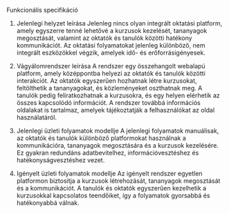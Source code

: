 Funkcionális specifikáció
1. Jelenlegi helyzet leírása
Jelenleg nincs olyan integrált oktatási platform, amely egyszerre tenné lehetővé a kurzusok kezelését, tananyagok megosztását, valamint az oktatók és tanulók közötti hatékony kommunikációt. Az oktatási folyamatokat jelenleg különböző, nem integrált eszközökkel végzik, amelyek idő- és erőforrásigényesek.
2. Vágyálomrendszer leírása
A rendszer egy összehangolt webalapú platform, amely középpontba helyezi az oktatók és tanulók közötti interakciót. Az oktatók egyszerűen hozhatnak létre kurzusokat, feltölthetik a tananyagokat, és közleményeket oszthatnak meg. A tanulók pedig feliratkozhatnak a kurzusokra, és egy helyen elérhetik az összes kapcsolódó információt. A rendszer továbbá információs oldalakat is tartalmaz, amelyek tájékoztatják a felhasználókat az oldal használatáról.

3. Jelenlegi üzleti folyamatok modellje
A jelenlegi folyamatok manuálisak, az oktatók és tanulók különböző platformokat használnak a kommunikációra, tananyagok megosztására és a kurzusok kezelésére. Ez gyakran redundáns adatbevitelhez, információvesztéshez és hatékonyságvesztéshez vezet.
4. Igényelt üzleti folyamatok modellje
Az igényelt rendszer egyetlen platformon biztosítja a kurzusok létrehozását, tananyagok megosztását és a kommunikációt. A tanulók és oktatók egyszerűen kezelhetik a kurzusokkal kapcsolatos teendőiket, így a folyamatok gyorsabbá és hatékonyabbá válnak.


